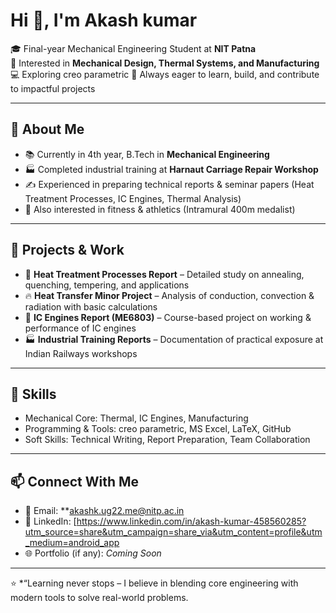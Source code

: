 # Hi 👋, I'm Akash kumar 

🎓 Final-year Mechanical Engineering Student at **NIT Patna**  
🔧 Interested in **Mechanical Design, Thermal Systems, and Manufacturing**  
💻 Exploring creo parametric 
🚀 Always eager to learn, build, and contribute to impactful projects  

---

## 🔹 About Me  
- 📚 Currently in 4th year, B.Tech in **Mechanical Engineering**  
- 🏭 Completed industrial training at  **Harnaut Carriage Repair Workshop**  
- ✍️ Experienced in preparing technical reports & seminar papers (Heat Treatment Processes, IC Engines, Thermal Analysis)  
- 🏃 Also interested in fitness & athletics (Intramural 400m medalist)  

---

## 🔹 Projects & Work  
- 📑 **Heat Treatment Processes Report** – Detailed study on annealing, quenching, tempering, and applications  
- 🔥 **Heat Transfer Minor Project** – Analysis of conduction, convection & radiation with basic calculations  
- 🚗 **IC Engines Report (ME6803)** – Course-based project on working & performance of IC engines  
- 🏭 **Industrial Training Reports** – Documentation of practical exposure at Indian Railways workshops  

---

## 🔹 Skills  
- Mechanical Core: Thermal, IC Engines, Manufacturing  
- Programming & Tools: creo parametric, MS Excel, LaTeX, GitHub  
- Soft Skills: Technical Writing, Report Preparation, Team Collaboration  

---

## 📫 Connect With Me  
- 📧 Email: **akashk.ug22.me@nitp.ac.in
- 🔗 LinkedIn: [https://www.linkedin.com/in/akash-kumar-458560285?utm_source=share&utm_campaign=share_via&utm_content=profile&utm_medium=android_app  
- 🌐 Portfolio (if any): *Coming Soon*  

---

⭐ *“Learning never stops – I believe in blending core engineering with modern tools to solve real-world problems.

<!--
**akashkumar0512/akashkumar0512** is a ✨ _special_ ✨ repository because its `README.md` (this file) appears on your GitHub profile.

Here are some ideas to get you started:

- 🔭 I’m currently working on ...
- 🌱 I’m currently learning ...
- 👯 I’m looking to collaborate on ...
- 🤔 I’m looking for help with ...
- 💬 Ask me about ...
- 📫 How to reach me: ...
- 😄 Pronouns: ...
- ⚡ Fun fact: ...
-->
